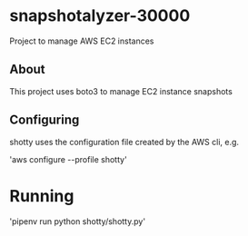 # snapshotalyzer-30000

Project to manage AWS EC2 instances


## About

This project uses boto3 to manage EC2 instance snapshots

## Configuring

shotty uses the configuration file created by the AWS cli, e.g.

'aws configure --profile shotty'

# Running

'pipenv run python shotty/shotty.py'